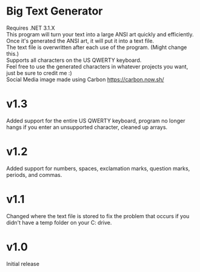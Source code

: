 # Big Text Generator
Requires .NET 3.1.X<br/>
This program will turn your text into a large ANSI art quickly and efficiently.<br/>
Once it's generated the ANSI art, it will put it into a text file.<br/>
The text file is overwritten after each use of the program. (Might change this.)<br/>
Supports all characters on the US QWERTY keyboard.<br/>
Feel free to use the generated characters in whatever projects you want, just be sure to credit me :)<br/>
Social Media image made using Carbon https://carbon.now.sh/

# v1.3
Added support for the entire US QWERTY keyboard, program no longer hangs if you enter an unsupported character, cleaned up arrays.

# v1.2
Added support for numbers, spaces, exclamation marks, question marks, periods, and commas.

# v1.1
Changed where the text file is stored to fix the problem that occurs if you didn't have a temp folder on your C: drive.

# v1.0
Initial release
